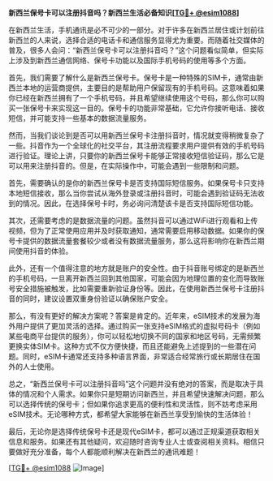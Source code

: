 **新西兰保号卡可以注册抖音吗？新西兰生活必备知识[[TG💪+ @esim1088](https://t.me/s/esim1088)]**

在新西兰生活，手机通讯是必不可少的一部分。对于许多在新西兰居住或计划前往新西兰的人来说，选择合适的电话卡和通信服务显得尤为重要。而随着社交媒体的普及，很多人会问：“新西兰保号卡可以注册抖音吗？”这个问题看似简单，但实际上涉及到新西兰通信网络、保号卡功能以及国际手机号码的使用等多个方面。

首先，我们需要了解什么是新西兰保号卡。保号卡是一种特殊的SIM卡，通常由新西兰本地的运营商提供，主要目的是帮助用户保留现有的手机号码。这意味着如果你已经在新西兰拥有了一个手机号码，并且希望继续使用这个号码，那么你可以购买一张保号卡来实现这一目的。保号卡的功能非常基础，它允许你接听电话、接收短信，并可能支持一些基本的数据流量服务。

然而，当我们谈论到是否可以用新西兰保号卡注册抖音时，情况就变得稍微复杂了一些。抖音作为一个全球化的社交平台，其注册流程要求用户提供有效的手机号码进行验证。理论上讲，只要你的新西兰保号卡能够正常接收短信验证码，那么它是可以用来注册抖音的。但是，在实际操作中，可能会遇到一些限制和问题。

首先，需要确认的是你的新西兰保号卡是否支持国际短信服务。如果保号卡只支持本地短信接收，那么当你尝试从海外登录或注册抖音时，可能会遇到验证码无法收到的情况。因此，在选择保号卡时，务必询问清楚该卡是否支持国际短信功能。

其次，还需要考虑的是数据流量的问题。虽然抖音可以通过WiFi进行观看和上传视频，但为了正常使用应用并及时获取通知，通常需要启用移动数据。如果你的保号卡提供的数据流量套餐较少或者没有数据流量服务，那么这将影响你在新西兰期间使用抖音的体验。

此外，还有一个值得注意的地方就是账户的安全性。由于抖音账号绑定的是新西兰的手机号码，一旦离开新西兰回到其他国家，可能会因为地理位置的变化而导致账号安全措施被触发，比如需要重新验证身份等。因此，在使用新西兰保号卡注册抖音的同时，建议设置双重身份验证以确保账户安全。

那么，有没有更好的解决方案呢？答案是肯定的。近年来，eSIM技术的发展为海外用户提供了更加灵活的选择。通过购买一张支持eSIM格式的虚拟号码卡（例如某些电商平台提供的服务），你可以轻松地切换不同的国家和地区号码，无需频繁更换实体SIM卡。这种方式不仅方便快捷，而且还能避免上述提到的一些潜在问题。同时，eSIM卡通常还支持多种语言界面，非常适合经常旅行或长期居住在国外的人士使用。

总之，“新西兰保号卡可以注册抖音吗”这个问题并没有绝对的答案，而是取决于具体的情况和个人需求。如果你只是短期访问新西兰，并且希望快速解决问题，那么可以选择传统的保号卡；但如果你追求更高的便利性和灵活性，则不妨考虑采用eSIM技术。无论哪种方式，都希望大家能够在新西兰享受到愉快的生活体验！

最后，无论你是选择传统保号卡还是现代eSIM卡，都可以通过正规渠道获取相关信息和服务。如果还有其他疑问，欢迎随时咨询专业人士或查阅相关资料。相信只要做好充分准备，每个人都能顺利解决在新西兰的通讯难题！

[[TG💪+ @esim1088](https://t.me/s/esim1088) ![Image](https://i.postimg.cc/4NQfJmqS/Snipaste-2025-05-13-00-14-12.png)]